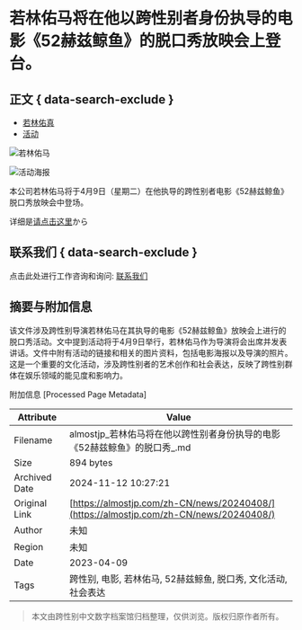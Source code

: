 # 若林佑马将在他以跨性别者身份执导的电影《52赫兹鲸鱼》的脱口秀放映会上登台。

## 正文 { data-search-exclude }


-   [若林佑真](https://almostjp.com/zh-CN/n/talent/wakabayashiyuma/)
-   [活动](https://almostjp.com/zh-CN/n/media/event/)

![若林佑马](https://almostjp.com/wp/wp-content/uploads/2022/04/YUMA03-e1649641370365.jpg)

![活动海报](https://almostjp.com/wp/wp-content/uploads/2022/04/PC03.jpg)

本公司若林佑马将于4月9日（星期二）在他执导的跨性别者电影《52赫兹鲸鱼》脱口秀放映会中登场。

详细是[请点击这里](https://gaga.ne.jp/52hz-movie/news/?fbclid=IwAR0CG4inkLAEE2DEMlzvwqta5po5VGOGIlNrN0ZAw0rSkNaz1cJ2Ex6OEDM_aem_AcwPqyx1K27l8uBXHVg_AqFRU8Ba6ofeq6jEYilrVEv0v3tZEtpuow0kwasfdENVP6jByt-R1DEAKE8yA4N8r6tv)から

## 联系我们 { data-search-exclude }

点击此处进行工作咨询和询问: [联系我们](https://almostjp.com/zh-CN/contact/)

## 摘要与附加信息

<!-- tcd_abstract -->
该文件涉及跨性别导演若林佑马在其执导的电影《52赫兹鲸鱼》放映会上进行的脱口秀活动。文中提到活动将于4月9日举行，若林佑马作为导演将会出席并发表讲话。文件中附有活动的链接和相关的图片资料，包括电影海报以及导演的照片。这是一个重要的文化活动，涉及跨性别者的艺术创作和社会表达，反映了跨性别群体在娱乐领域的能见度和影响力。
<!-- tcd_abstract_end -->

附加信息 [Processed Page Metadata]

| Attribute       | Value                                  |
|-----------------|----------------------------------------|
| Filename        | almostjp_若林佑马将在他以跨性别者身份执导的电影《52赫兹鲸鱼》的脱口秀_.md                             |
| Size            | 894 bytes                           |
| Archived Date   | 2024-11-12 10:27:21                             |
| Original Link   | [https://almostjp.com/zh-CN/news/20240408/](https://almostjp.com/zh-CN/news/20240408/)                       |
| Author          | 未知                               |
| Region          | 未知                               |
| Date            | 2023-04-09                                 |
| Tags            | 跨性别, 电影, 若林佑马, 52赫兹鲸鱼, 脱口秀, 文化活动, 社会表达                                 |
>
> 本文由跨性别中文数字档案馆归档整理，仅供浏览。版权归原作者所有。
>